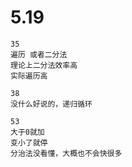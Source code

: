 # 5.19
```
35
遍历 或者二分法
理论上二分法效率高
实际遍历高
```
```
38
没什么好说的，递归循环
```
```
53
大于0就加
变小了就停
分治法没看懂，大概也不会快很多
```